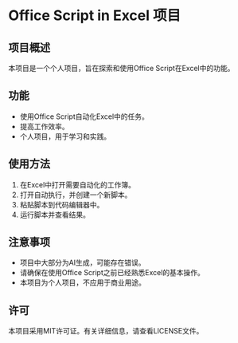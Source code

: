 # Office Script in Excel 项目

## 项目概述

本项目是一个个人项目，旨在探索和使用Office Script在Excel中的功能。

## 功能

- 使用Office Script自动化Excel中的任务。
- 提高工作效率。
- 个人项目，用于学习和实践。

## 使用方法

1. 在Excel中打开需要自动化的工作簿。
2. 打开自动执行，并创建一个新脚本。
3. 粘贴脚本到代码编辑器中。
4. 运行脚本并查看结果。

## 注意事项
- 项目中大部分为AI生成，可能存在错误。
- 请确保在使用Office Script之前已经熟悉Excel的基本操作。
- 本项目为个人项目，不应用于商业用途。

## 许可

本项目采用MIT许可证。有关详细信息，请查看LICENSE文件。